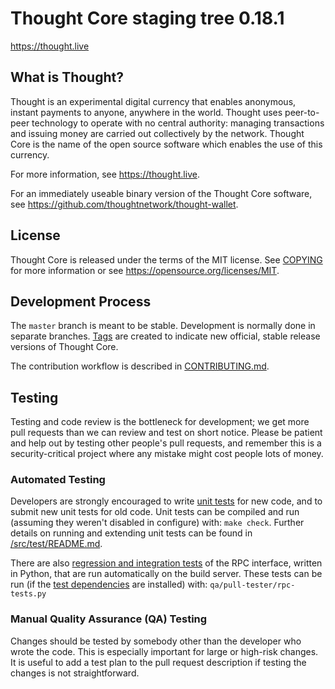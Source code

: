 Thought Core staging tree 0.18.1
===============================

https://thought.live


What is Thought?
----------------

Thought is an experimental digital currency that enables anonymous, instant
payments to anyone, anywhere in the world. Thought uses peer-to-peer technology
to operate with no central authority: managing transactions and issuing money
are carried out collectively by the network. Thought Core is the name of the open
source software which enables the use of this currency.

For more information, see https://thought.live.

For an immediately useable binary version of the Thought Core software, see
https://github.com/thoughtnetwork/thought-wallet.


License
-------

Thought Core is released under the terms of the MIT license. See [COPYING](COPYING) for more
information or see https://opensource.org/licenses/MIT.

Development Process
-------------------

The `master` branch is meant to be stable. Development is normally done in separate branches.
[Tags](https://github.com/thoughtnetwork/thought/tags) are created to indicate new official,
stable release versions of Thought Core.

The contribution workflow is described in [CONTRIBUTING.md](CONTRIBUTING.md).

Testing
-------

Testing and code review is the bottleneck for development; we get more pull
requests than we can review and test on short notice. Please be patient and help out by testing
other people's pull requests, and remember this is a security-critical project where any mistake might cost people
lots of money.

### Automated Testing

Developers are strongly encouraged to write [unit tests](src/test/README.md) for new code, and to
submit new unit tests for old code. Unit tests can be compiled and run
(assuming they weren't disabled in configure) with: `make check`. Further details on running
and extending unit tests can be found in [/src/test/README.md](/src/test/README.md).

There are also [regression and integration tests](/qa) of the RPC interface, written
in Python, that are run automatically on the build server.
These tests can be run (if the [test dependencies](/qa) are installed) with: `qa/pull-tester/rpc-tests.py`



### Manual Quality Assurance (QA) Testing

Changes should be tested by somebody other than the developer who wrote the
code. This is especially important for large or high-risk changes. It is useful
to add a test plan to the pull request description if testing the changes is
not straightforward.
